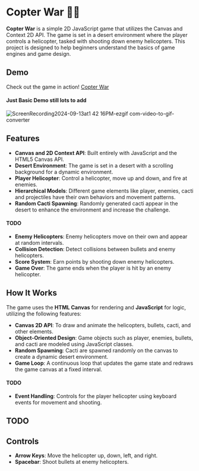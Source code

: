 # Copter War 🚁🔥

**Copter War** is a simple 2D JavaScript game that utilizes the Canvas and Context 2D API. The game is set in a desert
environment where the player controls a helicopter, tasked with shooting down enemy helicopters. This project is
designed to help beginners understand the basics of game engines and game design.

## Demo

Check out the game in action!
[Copter War](https://yashas-hm.github.io/copter-war/)

#### Just Basic Demo still lots to add

![ScreenRecording2024-09-13at1 42 16PM-ezgif com-video-to-gif-converter](https://github.com/user-attachments/assets/bb6b63c5-f354-4808-81a1-b230a60768c0)

## Features

- **Canvas and 2D Context API**: Built entirely with JavaScript and the HTML5 Canvas API.
- **Desert Environment**: The game is set in a desert with a scrolling background for a dynamic environment.
- **Player Helicopter**: Control a helicopter, move up and down, and fire at enemies.
- **Hierarchical Models**: Different game elements like player, enemies, cacti and projectiles have their own behaviors
  and movement patterns.
- **Random Cacti Spawning**: Randomly generated cacti appear in the desert to enhance the environment and increase the
  challenge.

#### TODO

- **Enemy Helicopters**: Enemy helicopters move on their own and appear at random intervals.
- **Collision Detection**: Detect collisions between bullets and enemy helicopters.
- **Score System**: Earn points by shooting down enemy helicopters.
- **Game Over**: The game ends when the player is hit by an enemy helicopter.

## How It Works

The game uses the **HTML Canvas** for rendering and **JavaScript** for logic, utilizing the following features:

- **Canvas 2D API**: To draw and animate the helicopters, bullets, cacti, and other elements.
- **Object-Oriented Design**: Game objects such as player, enemies, bullets, and cacti are modeled using JavaScript
  classes.
- **Random Spawning**: Cacti are spawned randomly on the canvas to create a dynamic desert environment.
- **Game Loop**: A continuous loop that updates the game state and redraws the game canvas at a fixed interval.

#### TODO

- **Event Handling**: Controls for the player helicopter using keyboard events for movement and shooting.

## TODO

## Controls

- **Arrow Keys**: Move the helicopter up, down, left, and right.
- **Spacebar**: Shoot bullets at enemy helicopters.

